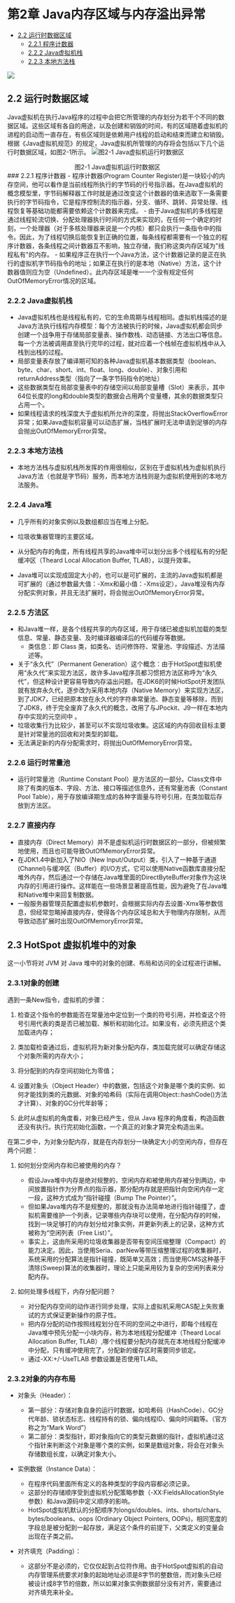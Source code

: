 # 第2章 Java内存区域与内存溢出异常
<!-- TOC -->

- [2.2 运行时数据区域](#22-)
  - [2.2.1 程序计数器](#221-)
  - [2.2.2 Java虚拟机栈](#222-java)
  - [2.2.3 本地方法栈](#223-)
<!-- /TOC -->

![](C:\Users\Administrator\Desktop\深入理解java虚拟机\UnderstandingTheJVM\第二部分-自动内存管理\pictures\jvm虚拟机运行时区域.png)

## 2.2 运行时数据区域

Java虚拟机在执行Java程序的过程中会把它所管理的内存划分为若干个不同的数据区域。这些区域有各自的用途，以及创建和销毁的时间，有的区域随着虚拟机的进程的启动而一直存在，有些区域则是依赖用户线程的启动和结束而建立和销毁。根据《Java虚拟机规范》的规定，Java虚拟机所管理的内存将会包括以下几个运行时数据区域，如图2-1所示。
![图2-1 Java虚拟机运行时数据区](pictures/运行时数据区域.png "图2-1 Java虚拟机运行时数据区")
<center>图2-1 Java虚拟机运行时数据区</center>
### 2.2.1 程序计数器
- 程序计数器(Program Counter Register)是一块较小的内存空间，他可以看作是当前线程所执行的字节码的行号指示器。在Java虚拟机的概念模型里，字节码解释器工作时就是通过改变这个计数器的值来选取下一条需要执行的字节码指令，它是程序控制流的指示器，分支、循环、跳转、异常处理、线程恢复等基础功能都需要依赖这个计数器来完成。
- 由于Java虚拟机的多线程是通过线程轮流切换、分配处理器执行时间的方式来实现的，在任何一个确定的时刻，一个处理器（对于多核处理器来说是一个内核）都只会执行一条指令中的指令。因此，为了线程切换后能恢复到正确的位置，每条线程都需要有一个独立的程序计数器，各条线程之间计数器互不影响，独立存储，我们称这类内存区域为"线程私有"的内存。
- 如果程序正在执行一个Java方法，这个计数器记录的是正在执行的虚拟机字节码指令的地址；如果正在执行的是本地（Native）方法，这个计数器值则应为空（Undefined）。此内存区域是唯一一个没有规定任何OutOfMemoryError情况的区域。

### 2.2.2 Java虚拟机栈
- Java虚拟机栈也是线程私有的，它的生命周期与线程相同。虚拟机栈描述的是Java方法执行线程内存模型：每个方法被执行的时候，Java虚拟机都会同步创建一个战争用于存储局部变量表、操作数栈、动态链接、方法出口等信息。每一个方法被调用直至执行完毕的过程，就对应着一个栈帧在虚拟机栈中从入栈到出栈的过程。
- 局部变量表存放了编译期可知的各种Java虚拟机基本数据类型（boolean、byte、char、short、int、float、long、double）、对象引用和returnAddress类型（指向了一条字节码指令的地址）
- 这些数据类型在局部变量表中的存储空间以局部变量槽（Slot）来表示，其中64位长度的long和double类型的数据会占用两个变量槽，其余的数据类型只占用一个。
- 如果线程请求的栈深度大于虚拟机所允许的深度，将抛出StackOverflowError异常；如果Java虚拟机容量可以动态扩展，当栈扩展时无法申请到足够的内存会抛出OutOfMemoryError异常。

### 2.2.3 本地方法栈
- 本地方法栈与虚拟机栈所发挥的作用很相似，区别在于虚拟机栈为虚拟机执行Java方法（也就是字节码）服务，而本地方法栈则是为虚拟机使用到的本地方法服务。

### 2.2.4 Java堆

- 几乎所有的对象实例以及数组都应当在堆上分配。

- 垃圾收集器管理的主要区域。

- 从分配内存的角度，所有线程共享的Java堆中可以划分出多个线程私有的分配缓冲区（Theard Local Allocation Buffer, TLAB），以提升效率。

- Java堆可以实现成固定大小的，也可以是可扩展的，主流的Java虚拟机都是可扩展的（通过参数最大值：-Xmx和最小值：-Xms设定），Java堆没有内存分配实例对象，并且无法扩展时，将会抛出OutOfMemoryError异常。

  

### 2.2.5 方法区

- 和Java堆一样，是各个线程共享的内存区域，用于存储已被虚拟机加载的类型信息、常量、静态变量、及时编译器编译后的代码缓存等数据。
  - 类信息：即 Class 类，如类名、访问修饰符、常量池、字段描述、方法描述等。
- 关于“永久代”（Permanent Generation）这个概念：由于HotSpot虚拟机使用“永久代”来实现方法区，故许多Java程序员都习惯把方法区称呼为“永久代”，但这种设计更容易导致内存溢出问题。在JDK6的时候HotSpot开发团队就有放弃永久代，逐步改为采用本地内存（Native Memory）来实现方法区，到了JDK7，已经把原本放在永久代的字符串常量池、静态变量等移除，而到了JDK8，终于完全废弃了永久代的概念，改用了与JPockit、J9一样在本地内存中实现的元空间中 。
- 垃圾收集行为比较少，甚至可以不实现垃圾收集。这区域的内存回收目标主要是针对常量池的回收和对类型的卸载。
- 无法满足新的内存分配需求时，将抛出OutOfMemoryError异常。

### 2.2.6 运行时常量池

- 运行时常量池（Runtime Constant Pool）是方法区的一部分。Class文件中除了有类的版本、字段、方法、接口等描述信息外，还有常量池表（Constant Pool Table），用于存放编译期生成的各种字面量与符号引用，在类加载后存放到方法区。

### 2.2.7 直接内存

- 直接内存（Direct Memory）并不是虚拟机运行时数据区的一部分，但被频繁地使用，而且也可能导致OutOfMemoryError异常。
- 在JDK1.4中新加入了NIO（New Input/Output）类，引入了一种基于通道(Channel)与缓冲区（Buffer）的I/O方式，它可以使用Native函数库直接分配堆外内存，然后通过一个存储在Java堆里面的DirectByteBuffer对象作为这块内存的引用进行操作。这样能在一些场景显著提高性能，因为避免了在Java堆和Native堆中来回复制数据。
- 一般服务器管理员配置虚拟机参数时，会根据实际内存去设置-Xmx等参数信息，但经常忽略掉直接内存，使得各个内存区域总和大于物理内存限制，从而导致动态扩展时出现OutOfMemoryError异常。

## 2.3 HotSpot 虚拟机堆中的对象

这一小节将对 JVM 对 Java 堆中的对象的创建、布局和访问的全过程进行讲解。

### 2.3.1对象的创建

遇到一条New指令，虚拟机的步骤：

1. 检查这个指令的参数能否在常量池中定位到一个类的符号引用，并检查这个符号引用代表的类是否已被加载、解析和初始化过。如果没有，必须先把这个类加载进内存；

2. 类加载检查通过后，虚拟机将为新对象分配内存，类加载完就可以确定存储这个对象所需的内存大小；
3. 将分配到的内存空间初始化为零值；
4. 设置对象头（Object Header）中的数据，包括这个对象是哪个类的实例、如何才能找到类的元数据、对象的哈希码（实际在调用Object::hashCode()方法才计算）、对象的GC分代年龄等；
5. 此时从虚拟机的角度看，对象已经产生，但从 Java 程序的角度看，构造函数还没有执行。执行完初始化函数，一个真正的对象才算完全构造出来。

在第二步中，为对象分配内存，就是在内存划分一块确定大小的空闲内存，但存在两个问题：

1. 如何划分空闲内存和已被使用的内存？
   - 假设Java堆中内存是绝对规整的，空闲内存和被使用内存被分到两边，中间放置指针作为分界点的指示器，那分配内存就是把指针向空闲内存一定一段，这种方式成为“指针碰撞（Bump The Pointer）”。
   - 但如果Java堆内存不是规整的，那就没有办法简单地进行指针碰撞了，虚拟机需要维护一个列表，记录哪些内存块可以使用，在分配内存的时候，找到一块足够打的内存划分给对象实例，并更新列表上的记录，这种方式被称为“空闲列表（Free List）”。
   - 事实上，这由所采用的垃圾收集器是否带有空间压缩整理（Compact）的能力决定。因此，当使用Seria、parNew等带压缩整理过程的收集器时，系统采用的分配算法是指针碰撞，既简单又高效；而当使用CMS这种基于清除(Sweep)算法的收集器时，理论上只能采用较为复杂的空闲列表来分配内存。

2. 如何处理多线程下，内存分配问题？
   - 对分配内存空间的动作进行同步处理，实际上虚拟机采用CAS配上失败重试的方式保证更新操作的原子性。
   - 把内存分配的动作按照线程划分在不同的空间之中进行，即每个线程在Java堆中预先分配一小块内存，称为本地线程分配缓冲（Theard Local Allocation Buffer, TLAB）,哪个线程要分配内存就先在本地线程分配缓冲中分配，只有缓冲使用完了，分配新的缓存区时需要同步锁定。
   - 通过-XX:+/-UseTLAB 参数设置是否使用TLAB。

### 2.3.2对象的内存布局

- 对象头（Header）：
  - 第一部分：存储对象自身的运行时数据，如哈希码（HashCode）、GC分代年龄、锁状态标志、线程持有的锁、偏向线程ID、偏向时间戳等。（官方称之为“Mark Word”）
  - 第二部分：类型指针，即对象指向它的类型元数据的指针，虚拟机通过这个指针来判断这个对象是哪个类的实例，如果是数组对象，将会在对象头存储数组长度，以确定对象大小。

- 实例数据（Instance Data）：
  - 在程序代码里面所有定义的各种类型的字段内容都必须记录。
  - 这部分的存储顺序受到虚拟机分配策略参数（-XX:FieldsAllocationStyle 参数）和Java源码中定义顺序的影响。
  - HotSpot虚拟机默认的分配顺序为longs/doubles、ints、shorts/chars、bytes/booleans、oops (Ordinary Object Pointers, OOPs)，相同宽度的字段总是被分配到一起存放，满足这个条件的前提下，父类定义的变量会出现在子类之前。

- 对齐填充（Padding）：
  - 这部分不是必须的，它仅仅起到占位符作用。由于HotSpot虚拟机的自动内存管理系统要求对象的起始地址必须是8字节的整数倍，而对象头已经被设计成8字节的倍数，所以如果对象实例数据部分没有对齐，需要通过对齐填充来补全。